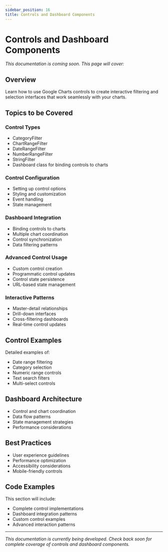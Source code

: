 ```yaml
---
sidebar_position: 16
title: Controls and Dashboard Components
---
```


# Controls and Dashboard Components

*This documentation is coming soon. This page will cover:*

## Overview

Learn how to use Google Charts controls to create interactive filtering and selection interfaces that work seamlessly with your charts.

## Topics to be Covered

### Control Types
- CategoryFilter
- ChartRangeFilter
- DateRangeFilter
- NumberRangeFilter
- StringFilter
- Dashboard class for binding controls to charts

### Control Configuration
- Setting up control options
- Styling and customization
- Event handling
- State management

### Dashboard Integration
- Binding controls to charts
- Multiple chart coordination
- Control synchronization
- Data filtering patterns

### Advanced Control Usage
- Custom control creation
- Programmatic control updates
- Control state persistence
- URL-based state management

### Interactive Patterns
- Master-detail relationships
- Drill-down interfaces
- Cross-filtering dashboards
- Real-time control updates

## Control Examples

Detailed examples of:
- Date range filtering
- Category selection
- Numeric range controls
- Text search filters
- Multi-select controls

## Dashboard Architecture

- Control and chart coordination
- Data flow patterns
- State management strategies
- Performance considerations

## Best Practices

- User experience guidelines
- Performance optimization
- Accessibility considerations
- Mobile-friendly controls

## Code Examples

This section will include:
- Complete control implementations
- Dashboard integration patterns
- Custom control examples
- Advanced interaction patterns

---

*This documentation is currently being developed. Check back soon for complete coverage of controls and dashboard components.*
